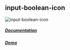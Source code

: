 ## input-boolean-icon

![input-boolean-icon](https://arodic.github.com/components/input-boolean-icon/preview.png "input-boolean-icon")

##### [Documentation](http://arodic.github.com/components/input-boolean-icon/)
##### [Demo](http://arodic.github.com/components/input-boolean-icon/demo.html)